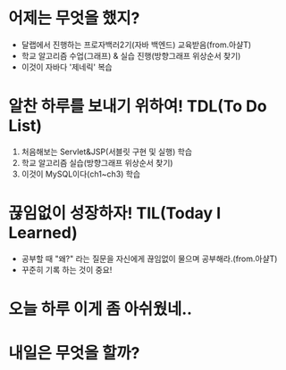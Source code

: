 # **어제는** 무엇을 했지?

- 달랩에서 진행하는 프로자백러2기(자바 백엔드) 교육받음(from.아샬T)
- 학교 알고리즘 수업(그래프) & 실습 진행(방향그래프 위상순서 찾기)
- 이것이 자바다 '제네릭' 복습

# 알찬 하루를 보내기 위하여! **TDL(To Do List)**

1. 처음해보는 Servlet&JSP(서블릿 구현 및 실행) 학습
2. 학교 알고리즘 실습(방향그래프 위상순서 찾기)
3. 이것이 MySQL이다(ch1~ch3) 학습

# 끊임없이 성장하자! **TIL(Today I Learned)**

- 공부할 때 "왜?" 라는 질문을 자신에게 끊임없이 물으며 공부해라.(from.아샬T)
- 꾸준히 기록 하는 것이 중요!

# 오늘 하루 이게 좀 **아쉬웠네**..

# **내일은** 무엇을 할까?
